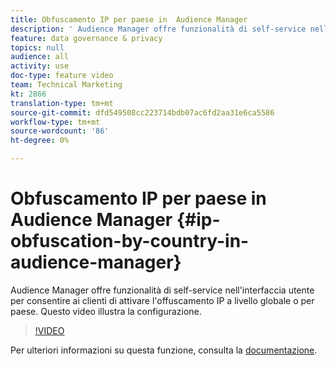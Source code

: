 ```yaml
---
title: Obfuscamento IP per paese in  Audience Manager
description: ' Audience Manager offre funzionalità di self-service nell''interfaccia utente per consentire ai clienti di attivare l''offuscamento IP a livello globale o per paese. Questo video illustra la configurazione.'
feature: data governance & privacy
topics: null
audience: all
activity: use
doc-type: feature video
team: Technical Marketing
kt: 2866
translation-type: tm+mt
source-git-commit: dfd549508cc223714bdb07ac6fd2aa31e6ca5586
workflow-type: tm+mt
source-wordcount: '86'
ht-degree: 0%

---
```



# Obfuscamento IP per paese in  Audience Manager {#ip-obfuscation-by-country-in-audience-manager}

 Audience Manager offre funzionalità di self-service nell&#39;interfaccia utente per consentire ai clienti di attivare l&#39;offuscamento IP a livello globale o per paese. Questo video illustra la configurazione.

>[!VIDEO](https://video.tv.adobe.com/v/27218/?quality=9)

Per ulteriori informazioni su questa funzione, consulta la [documentazione](https://experiencecloud.adobe.com/resources/help/en_US/aam/ip-obfuscation.html).
